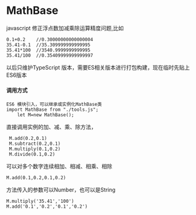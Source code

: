 # MathBase
javascript 修正浮点数加减乘除运算精度问题,比如
    
    0.1+0.2    //0.30000000000000004
    35.41-0.1  //35.309999999999995
    35.41*100  //3540.9999999999995
    35.41/100  //0.35409999999999997
以后只维护TypeScript 版本，需要ES相关版本进行打包构建，现在临时先贴上ES6版本
#### 调用方式

    ES6 模块引入，可以继承或实例化MathBase类
    import MathBase from "./tools.js";  
        let M=new MathBase();  
        
直接调用实例的加、减、乘、除方法， 
 
     M.add(0.2,0.1)
     M.subtract(0.2,0.1)
     M.multiply(0.1,0.2)
     M.divide(0.1,0.2)
     
可以对多个数字连续相加、相减、相乘、相除

    M.add(0.1,0.2,0.1,0.2)
  
方法传入的参数可以Number，也可以是String   

    M.multiply('35.41','100')
    M.add('0.1','0.2','0.1','0.2')
